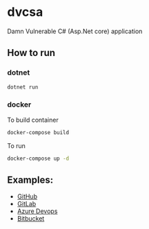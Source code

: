 # dvcsa
Damn Vulnerable C# (Asp.Net core) application

## How to run

### dotnet

```sh
dotnet run
```

### docker

To build container

```sh
docker-compose build
```

To run

```sh
docker-compose up -d
```

## Examples:

- [GitHub](https://github.com/codeFather2/dvcsa/blob/main/.github/workflows/nightvision.yml)
- [GitLab](https://github.com/codeFather2/dvcsa/blob/main/.gitlab-ci.yml)
- [Azure Devops](https://github.com/codeFather2/dvcsa/blob/main/azure-pipelines.yml)
- [Bitbucket](https://github.com/codeFather2/dvcsa/blob/main/bitbucket-pipelines.yml)